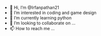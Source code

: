 - 👋 Hi, I’m @Irfanpathan21
- 👀 I’m interested in coding and game design
- 🌱 I’m currently learning python 
- 💞️ I’m looking to collaborate on ...
- 📫 How to reach me ...

<!---
Irfanpathan21/Irfanpathan21 is a ✨ special ✨ repository because its `README.md` (this file) appears on your GitHub profile.
You can click the Preview link to take a look at your changes.
--->
